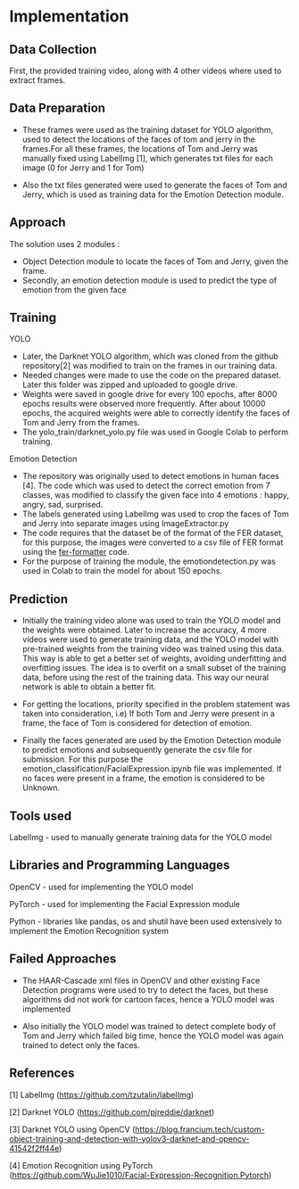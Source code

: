 # Implementation

## Data Collection

First, the provided training video, along with 4 other videos where used to extract frames.

## Data Preparation

- These frames were used as the training dataset for YOLO algorithm, used to detect the locations of the faces of tom and jerry in the frames.For all these frames, the locations of Tom and Jerry was  manually fixed using LabelImg [1], which generates txt files for each image (0 for Jerry and 1 for Tom)

- Also the txt files generated were used to generate the faces of Tom and Jerry, which is used as training data for the Emotion Detection module.

## Approach

The solution uses 2 modules :

- Object Detection module to locate the faces of Tom and Jerry, given the frame.
- Secondly, an emotion detection module is used to predict the type of emotion from the given face

## Training

YOLO

- Later, the Darknet YOLO algorithm, which was cloned from the github repository[2] was modified to train on the frames in our training data.
 - Needed changes were made to use the code on the prepared dataset. Later this folder was zipped and uploaded to google drive.
- Weights were saved in google drive for every 100 epochs, after 8000 epochs results were observed more frequently. After about 10000 epochs, the acquired weights were  able to correctly identify the faces of Tom and Jerry from the frames.
- The yolo_train/darknet_yolo.py file was used in Google Colab to perform training.

Emotion Detection

- The repository was originally used to detect emotions in human faces [4]. The code which was used to detect the correct emotion from 7 classes, was modified to classify the given face into 4 emotions : happy, angry, sad, surprised.
- The labels generated using LabelImg was used to crop the faces of Tom and Jerry into separate images using ImageExtractor.py
- The code requires that the dataset be of the format of the FER dataset, for this purpose, the images were converted to a csv file of FER format using the [fer-formatter](https://github.com/SurajSubramanian/EmotionDetection/blob/main/train/fer-formatter/code.py) code.
- For the purpose of training the module, the emotiondetection.py was used in Colab to train the model for about 150 epochs.

## Prediction

- Initially the training video alone was used to train the YOLO model and the weights were obtained. Later to increase the accuracy, 4 more videos were used to generate training data, and the YOLO model with pre-trained weights from  the training video was trained using this data. This way is able to get a better set of weights, avoiding underfitting and overfitting issues. The idea is to overfit on  a  small subset of the training data, before using the rest of the training data. This way our neural network is able to obtain a better fit.

- For getting the locations, priority specified in the problem statement was taken into consideration, i.e) If both Tom and Jerry were present in a frame, the face of Tom is considered for detection of emotion.

- Finally the faces generated are used by the  Emotion Detection module to predict emotions and subsequently generate the csv file for submission. For this purpose the emotion_classification/FacialExpression.ipynb file was implemented. If no faces were present in  a frame, the emotion is considered to be Unknown.

## Tools used
LabelImg - used to manually generate training data for the YOLO model

## Libraries and Programming Languages
OpenCV - used for implementing the YOLO model

PyTorch - used for implementing the Facial Expression module

Python - libraries like pandas, os and shutil have been used extensively to implement the Emotion Recognition system

## Failed Approaches

- The HAAR-Cascade xml files in OpenCV and other existing Face Detection programs were used to try to detect the faces, but these algorithms did not work for cartoon faces, hence a YOLO model was implemented

- Also initially the YOLO model was trained to detect complete body of Tom and Jerry which failed big time, hence the YOLO model was again trained to detect only the faces.


## References

[1] LabelImg (https://github.com/tzutalin/labelImg)

[2] Darknet YOLO (https://github.com/pjreddie/darknet)

[3] Darknet YOLO using OpenCV (https://blog.francium.tech/custom-object-training-and-detection-with-yolov3-darknet-and-opencv-41542f2ff44e)

[4] Emotion Recognition using PyTorch (https://github.com/WuJie1010/Facial-Expression-Recognition.Pytorch)
